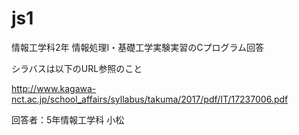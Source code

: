 # js1
情報工学科2年 情報処理I・基礎工学実験実習のCプログラム回答

シラバスは以下のURL参照のこと

http://www.kagawa-nct.ac.jp/school_affairs/syllabus/takuma/2017/pdf/IT/17237006.pdf


回答者：5年情報工学科 小松
